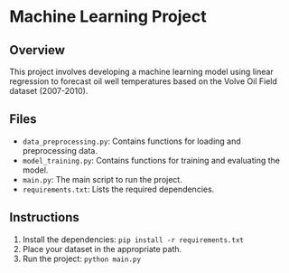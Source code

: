 # Machine Learning Project

## Overview
This project involves developing a machine learning model using linear regression to forecast oil well temperatures based on the Volve Oil Field dataset (2007-2010).

## Files
- `data_preprocessing.py`: Contains functions for loading and preprocessing data.
- `model_training.py`: Contains functions for training and evaluating the model.
- `main.py`: The main script to run the project.
- `requirements.txt`: Lists the required dependencies.

## Instructions
1. Install the dependencies: `pip install -r requirements.txt`
2. Place your dataset in the appropriate path.
3. Run the project: `python main.py`

